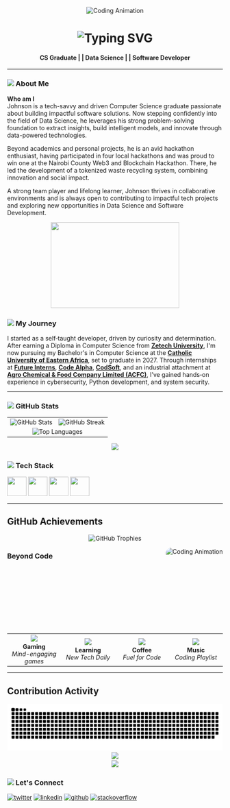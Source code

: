 <p align="center">
  <img 
    src="https://user-images.githubusercontent.com/74038190/225813708-98b745f2-7d22-48cf-9150-083f1b00d6c9.gif" 
    alt="Coding Animation" 
    width="500" 
    height="300" />
</p>

<h1 align="center">
  <img src="https://readme-typing-svg.herokuapp.com/?font=Righteous&size=35&center=true&vCenter=true&width=500&height=70&duration=4000&lines=Hey👋+I'm+Kamau+Johnson;Computer+Scientist;Data+Science+Practitioner;Web+Developer;Cyber+Security+Analyst;Graphics+Designer" alt="Typing SVG" />
</h1>


<h4 align="center">CS Graduate | | Data Science |  | Software Developer </h4>

---


### <img src="https://media.giphy.com/media/M9gbBd9nbDrOTu1Mqx/giphy.gif" width="50"> About Me
**Who am I**  
Johnson is a tech-savvy and driven Computer Science graduate passionate about building impactful software solutions. Now stepping confidently into the field of Data Science, he leverages his strong problem-solving foundation to extract insights, build intelligent models, and innovate through data-powered technologies.

Beyond academics and personal projects, he is an avid hackathon enthusiast, having participated in four local hackathons and was proud to win one at the Nairobi County Web3 and Blockchain Hackathon. There, he led the development of a tokenized waste recycling system, combining innovation and social impact.

A strong team player and lifelong learner, Johnson thrives in collaborative environments and is always open to contributing to impactful tech projects and exploring new opportunities in Data Science and Software Development.
<div align="center">
  <img src="https://media.giphy.com/media/qgQUggAC3Pfv687qPC/giphy.gif" width="300" height="200" />
</div>

### <img src="https://media.giphy.com/media/VgCDAzcKvsR6OM0uWg/giphy.gif" width="50"> My Journey
I started as a self‑taught developer, driven by curiosity and determination. After earning a Diploma in Computer Science from [**Zetech University**](https://www.zetech.ac.ke), I'm now pursuing my Bachelor's in Computer Science at the [**Catholic University of Eastern Africa**](https://www.cuea.edu), set to graduate in 2027. Through internships at [**Future Interns**](https://futureinterns.com), [**Code Alpha**](https://www.codealpha.tech/internship.html), [**CodSoft**](https://www.codsoft.in), and an industrial attachment at [**Agro Chemical & Food Company Limited (ACFC)**](https://acfc.co.ke), I’ve gained hands‑on experience in cybersecurity, Python development, and system security.

---

### <img src="https://media.giphy.com/media/du3J3cXyzhj75IOgvA/giphy.gif" width="50"> GitHub Stats

<table align="center">
  <tr>
    <td align="center">
      <img src="https://github-readme-stats.vercel.app/api?username=Kamau-Johnson&show_icons=true&count_private=true&include_all_commits=true&theme=tokyonight&hide_border=false" width="380px" alt="GitHub Stats"/>
    </td>
    <td align="center">
      <img src="https://github-readme-streak-stats.herokuapp.com/?user=Kamau-Johnson&show_icons=true&locale=en&layout=compact&theme=tokyonight&hide_border=false" width="400px" alt="GitHub Streak"/>
    </td>
  </tr>
  <tr>
    <td colspan="2" align="center">
      <img src="https://github-readme-stats.vercel.app/api/top-langs?username=kamau-johnson&locale=en&layout=compact&card_width=500&langs_count=5&theme=tokyonight&hide_border=false" height="180px" alt="Top Languages"/>
    </td>
  </tr>
</table>

<p align="center">
  <img src="https://user-images.githubusercontent.com/73097560/115834477-dbab4500-a447-11eb-908a-139a6edaec5c.gif" width="300" />
</p>



### <img src="https://media.giphy.com/media/WUlplcMpOCEmTGBtBW/giphy.gif" width="50"> Tech Stack

<div align="left"> 
<img src="https://cdn.jsdelivr.net/gh/devicons/devicon/icons/html5/html5-original.svg" width="45" height="45"/>
<img src="https://cdn.jsdelivr.net/gh/devicons/devicon/icons/css3/css3-original.svg" width="45" height="45"/>
<img src="https://cdn.jsdelivr.net/gh/devicons/devicon/icons/javascript/javascript-original.svg" width="45" height="45"/>
<img src="https://cdn.jsdelivr.net/gh/devicons/devicon/icons/python/python-original.svg" width="45" height="45"/>

-----
## GitHub Achievements

<!-- GitHub Trophies Section -->
<div align="center">
  <img 
    src="https://github-profile-trophy.vercel.app/?username=Kamau-Johnson&theme=tokyonight&no-frame=true&no-bg=true&margin-w=8" 
    alt="GitHub Trophies" 
    style="max-width: 100%; height: auto;"
  />
</div>

<!-- Animated GIF Section -->
<img 
  align="right" 
  height="200" 
  alt="Coding Animation" 
  src="https://user-images.githubusercontent.com/74038190/229223263-cf2e4b07-2615-4f87-9c38-e37600f8381a.gif" 
  style="border-radius: 12px; margin-left: 10px;"
/>


### Beyond Code

</div>

<table align="center">
<tr>
<td align="center" width="25%">
<img src="https://user-images.githubusercontent.com/74038190/212284087-bbe7e430-757e-4901-90bf-4cd2ce3e1852.gif" width="50"><br>
<strong>Gaming</strong><br>
<em>Mind-engaging games</em>
</td>
<td align="center" width="25%">
<img src="https://user-images.githubusercontent.com/74038190/212284158-e840e285-664b-44d7-b79b-e264b5e54825.gif" width="50"><br>
<strong>Learning</strong><br>
<em>New Tech Daily</em>
</td>
<td align="center" width="25%">
<img src="https://user-images.githubusercontent.com/74038190/212284100-561aa473-3905-4a80-b561-0d28506553ee.gif" width="50"><br>
<strong>Coffee</strong><br>
<em>Fuel for Code</em>
</td>
<td align="center" width="25%">
<img src="https://user-images.githubusercontent.com/74038190/212284136-03988914-d899-44b4-b1d9-4eeccf656e44.gif" width="50"><br>
<strong>Music</strong><br>
<em>Coding Playlist</em>
</td>
</tr>
</table>

---

## Contribution Activity
<div align="center">
  <img src="https://raw.githubusercontent.com/Platane/snk/output/github-contribution-grid-snake.svg" alt="Snake animation" />
</div>

<div align="center">
  <img src="https://capsule-render.vercel.app/api?type=waving&color=gradient&height=60&section=footer"/>
</div>

<div align="center">
  <img src="https://readme-typing-svg.herokuapp.com/?font=Righteous&size=25&center=true&vCenter=true&width=600&height=50&duration=4000&lines=Thanks+for+visiting;Let's+build+something+amazing+together" />
</div>

### <img src="https://media.giphy.com/media/bcKmIWkUMCjVm/giphy.gif" width="50"> Let's Connect
<p>
  <a href="https://twitter.com/Kimutai_01?t=liw9aVN4UD5KG2V7RpThMw&s=09"><img src="https://img.icons8.com/color/50/111111/twitter-squared.png" alt="twitter"/></a>
  <a href="https://www.linkedin.com/in/kimutai-kiprotich-1b5045216"><img src="https://img.icons8.com/color/50/111111/linkedin.png" alt="linkedin"/></a>
  <a href="https://github.com/Kimutai01"><img src="https://img.icons8.com/color/50/111111/github.png" alt="github"/></a>
  <a href="https://stackoverflow.com/users/16348210/kiprotich-kimutai"><img src="https://img.icons8.com/color/50/000000/stackoverflow.png" alt="stackoverflow"/></a>
</p>
